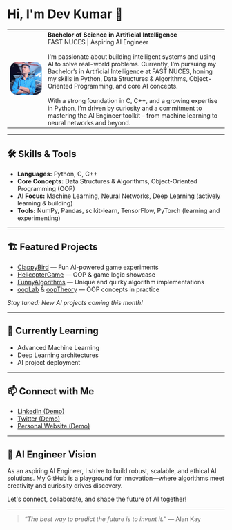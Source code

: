 # Hi, I'm Dev Kumar 👋

<table>
  <tr>
    <td>
      <img src="dev.jpeg" alt="Dev Kumar - AI Engineer Profile" width="300" align="left" style="margin-right: 20px; border-radius: 15px;" />
    </td>
    <td>
      <strong>Bachelor of Science in Artificial Intelligence</strong><br>
      FAST NUCES | Aspiring AI Engineer
      <br><br>
      I'm passionate about building intelligent systems and using AI to solve real-world problems. Currently, I’m pursuing my Bachelor’s in Artificial Intelligence at FAST NUCES, honing my skills in Python, Data Structures & Algorithms, Object-Oriented Programming, and core AI concepts.
      <br><br>
      With a strong foundation in C, C++, and a growing expertise in Python, I’m driven by curiosity and a commitment to mastering the AI Engineer toolkit – from machine learning to neural networks and beyond.
    </td>
  </tr>
</table>

---

## 🛠️ Skills & Tools

- **Languages:** Python, C, C++
- **Core Concepts:** Data Structures & Algorithms, Object-Oriented Programming (OOP)
- **AI Focus:** Machine Learning, Neural Networks, Deep Learning (actively learning & building)
- **Tools:** NumPy, Pandas, scikit-learn, TensorFlow, PyTorch (learning and experimenting)

---

## 🏗️ Featured Projects

- [ClappyBird](https://github.com/R4F4I/ClappyBird) — Fun AI-powered game experiments
- [HelicopterGame](https://github.com/devutmani/HelicopterGame) — OOP & game logic showcase
- [FunnyAlgorithms](https://github.com/devutmani/FunnyAlgorithms) — Unique and quirky algorithm implementations
- [oopLab](https://github.com/devutmani/oopLab) & [oopTheory](https://github.com/devutmani/oopTheory) — OOP concepts in practice

*Stay tuned: New AI projects coming this month!*

---

## 🌱 Currently Learning

- Advanced Machine Learning
- Deep Learning architectures
- AI project deployment

---

## 📫 Connect with Me

- [LinkedIn (Demo)](https://linkedin.com/in/demo)
- [Twitter (Demo)](https://twitter.com/demo)
- [Personal Website (Demo)](https://demo.dev)

---

## 🤖 AI Engineer Vision

As an aspiring AI Engineer, I strive to build robust, scalable, and ethical AI solutions. My GitHub is a playground for innovation—where algorithms meet creativity and curiosity drives discovery.

Let's connect, collaborate, and shape the future of AI together!

---

> *“The best way to predict the future is to invent it.”* — Alan Kay
